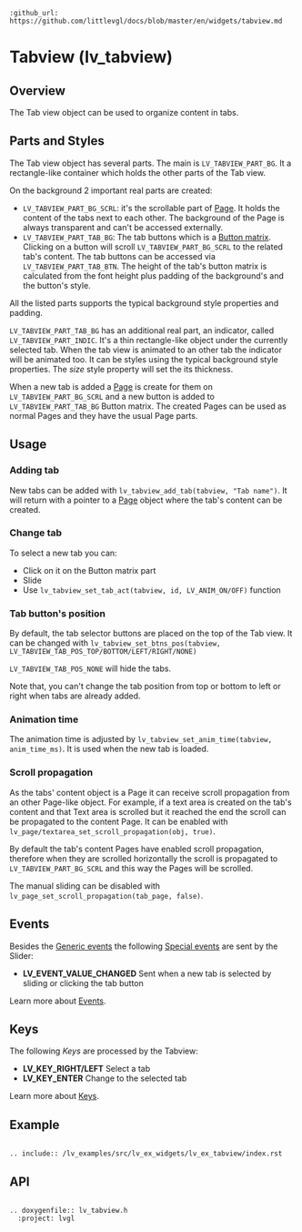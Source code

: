 ```eval_rst
:github_url: https://github.com/littlevgl/docs/blob/master/en/widgets/tabview.md
```
# Tabview (lv_tabview)

## Overview

The Tab view object can be used to organize content in tabs. 

## Parts and Styles

The Tab view object has several parts. The main is `LV_TABVIEW_PART_BG`. It a rectangle-like container which holds the other parts of the Tab view.

On the background 2 important real parts are created: 
- `LV_TABVIEW_PART_BG_SCRL`: it's the scrollable part of [Page](/widgets/page). It holds the content of the tabs next to each other. The background of the Page is always transparent and can't be accessed externally. 
- `LV_TABVIEW_PART_TAB_BG`: The tab buttons which is a [Button matrix](/widgets/btnmatrix). 
Clicking on a button will scroll `LV_TABVIEW_PART_BG_SCRL` to the related tab's content. The tab buttons can be accessed via `LV_TABVIEW_PART_TAB_BTN`. 
The height of the tab's button matrix is calculated from the font height plus padding of the background's and the button's style.


All the listed parts supports the typical background style properties and padding.


`LV_TABVIEW_PART_TAB_BG` has an additional real part, an indicator, called `LV_TABVIEW_PART_INDIC`. 
It's a thin rectangle-like object under the currently selected tab. When the tab view is animated to an other tab the indicator will be animated too. 
It can be styles using the typical background style properties. The *size* style property will set the its thickness.

When a new tab is added a [Page](/widgets/page) is create for them on `LV_TABVIEW_PART_BG_SCRL` and a new button is added to `LV_TABVIEW_PART_TAB_BG` Button matrix.
The created Pages can be used as normal Pages and they have the usual Page parts.

## Usage 

### Adding tab
New tabs can be added with `lv_tabview_add_tab(tabview, "Tab name")`. It will return with a pointer to a [Page](/widgets/page) object where the tab's content can be created.

### Change tab
To select a new tab you can:
- Click on it on the Button matrix part
- Slide 
- Use `lv_tabview_set_tab_act(tabview, id, LV_ANIM_ON/OFF)` function


### Tab button's position

By default, the tab selector buttons are placed on the top of the Tab view. It can be changed with `lv_tabview_set_btns_pos(tabview, LV_TABVIEW_TAB_POS_TOP/BOTTOM/LEFT/RIGHT/NONE)`

`LV_TABVIEW_TAB_POS_NONE` will hide the tabs.

Note that, you can't change the tab position from top or bottom to left or right when tabs are already added.


### Animation time

The animation time is adjusted by `lv_tabview_set_anim_time(tabview, anim_time_ms)`. It is used when the new tab is loaded.

### Scroll propagation
As the tabs' content object is a Page it can receive scroll propagation from an other Page-like object. 
For example, if a text area is created on the tab's content and that Text area is scrolled but it reached the end the scroll can be propagated to the content Page.
It can be enabled with `lv_page/textarea_set_scroll_propagation(obj, true)`.

By default the tab's content Pages have enabled scroll propagation, therefore when they are scrolled horizontally the scroll is propagated to `LV_TABVIEW_PART_BG_SCRL` and this way the Pages will be scrolled.


The manual sliding can be disabled with `lv_page_set_scroll_propagation(tab_page, false)`.

## Events
Besides the [Generic events](/overview/event.html#generic-events) the following [Special events](/overview/event.html#special-events) are sent by the Slider:
- **LV_EVENT_VALUE_CHANGED** Sent when a new tab is selected by sliding or clicking the tab button

Learn more about [Events](/overview/event).

## Keys

The following *Keys* are processed by the Tabview:
- **LV_KEY_RIGHT/LEFT** Select a tab
- **LV_KEY_ENTER** Change to the selected tab

Learn more about [Keys](/overview/indev).


## Example

```eval_rst

.. include:: /lv_examples/src/lv_ex_widgets/lv_ex_tabview/index.rst

```

## API 

```eval_rst

.. doxygenfile:: lv_tabview.h
  :project: lvgl
        
```
